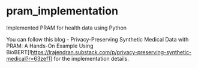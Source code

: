 # pram_implementation
Implemented PRAM for health data using Python

You can follow this blog - Privacy-Preserving Synthetic Medical Data with PRAM: A Hands-On Example Using BioBERT[!https://lrajendran.substack.com/p/privacy-preserving-synthetic-medical?r=63zef1] for the implementation details.